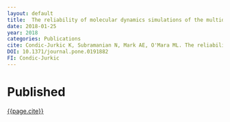 ```yaml
---
layout: default
title:  The reliability of molecular dynamics simulations of the multidrug transporter P-glycoprotein in a membrane environment
date: 2018-01-25 
year: 2018
categories: Publications
cite: Condic-Jurkic K, Subramanian N, Mark AE, O'Mara ML. The reliability of molecular dynamics simulations of the multidrug transporter P-glycoprotein in a membrane environment. PLoS One. 2018 Jan 25;13(1):e0191882.
DOI: 10.1371/journal.pone.0191882
FI: Condic-Jurkic
---
```

# Published 

[{{page.cite}}](https://doi.org/{{page.DOI}})


